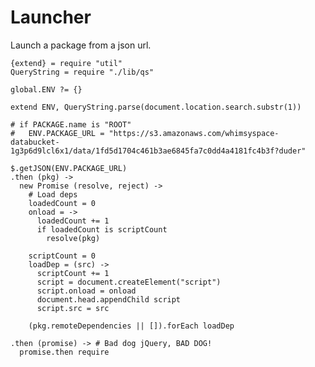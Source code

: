 Launcher
========

Launch a package from a json url.

    {extend} = require "util"
    QueryString = require "./lib/qs"

    global.ENV ?= {}

    extend ENV, QueryString.parse(document.location.search.substr(1))

    # if PACKAGE.name is "ROOT"
    #   ENV.PACKAGE_URL = "https://s3.amazonaws.com/whimsyspace-databucket-1g3p6d9lcl6x1/data/1fd5d1704c461b3ae6845fa7c0dd4a4181fc4b3f?duder"

    $.getJSON(ENV.PACKAGE_URL)
    .then (pkg) ->
      new Promise (resolve, reject) ->
        # Load deps
        loadedCount = 0
        onload = ->
          loadedCount += 1
          if loadedCount is scriptCount
            resolve(pkg)

        scriptCount = 0
        loadDep = (src) ->
          scriptCount += 1
          script = document.createElement("script")
          script.onload = onload
          document.head.appendChild script
          script.src = src

        (pkg.remoteDependencies || []).forEach loadDep

    .then (promise) -> # Bad dog jQuery, BAD DOG!
      promise.then require
